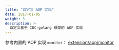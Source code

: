 ```yaml
---
title: "自定义 AOP 实现"
date: 2017-01-05
weight: 3
description: >
  自定义基于 IOC-golang 框架的 AOP 实现
---
```


参考内置的 AOP 实现 `monitor`： [extension/aop/monitor](https://github.com/alibaba/IOC-golang/tree/master/extension/aop/monitor)
